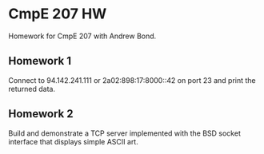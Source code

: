 CmpE 207 HW
===========

Homework for CmpE 207 with Andrew Bond.


Homework 1
----------

Connect to 94.142.241.111 or 2a02:898:17:8000::42 on port 23 and print the
returned data.

Homework 2
----------

Build and demonstrate a TCP server implemented with the BSD socket interface
that displays simple ASCII art.
